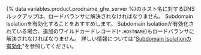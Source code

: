 {% data variables.product.prodname_ghe_server %}のホスト名に対するDNSルックアップは、ロードバランサに解決されなければなりません。 Subdomain Isolationを有効化することをおすすめします。 Subdomain Isolationが有効化されている場合、追加のワイルドカードレコード(`*.HOSTNAME`)もロードバランサに解決されなければなりません。 詳しい情報については"[Subdomain Isolationの有効化](/enterprise/admin/guides/installation/enabling-subdomain-isolation/)"を参照してください。
